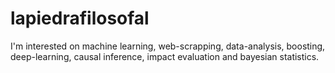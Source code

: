 # lapiedrafilosofal
I'm interested on machine learning, web-scrapping, data-analysis, boosting, deep-learning, causal inference, impact evaluation and bayesian statistics. 
